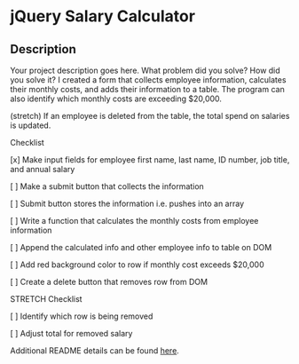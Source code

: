 # jQuery Salary Calculator

## Description

Your project description goes here. What problem did you solve? How did you solve it?
I created a form that collects employee information, calculates their monthly costs, and adds their information to a table. The program can also identify which monthly costs are exceeding $20,000.

(stretch)
If an employee is deleted from the table, the total spend on salaries is updated.


Checklist

[x] Make input fields for employee first name, last name, ID number, job title, and annual salary

[ ] Make a submit button that collects the information

[ ] Submit button stores the information i.e. pushes into an array

[ ] Write a function that calculates the monthly costs from employee information

[ ] Append the calculated info and other employee info to table on DOM

[ ] Add red background color to row if monthly cost exceeds $20,000

[ ] Create a delete button that removes row from DOM


STRETCH Checklist

[ ] Identify which row is being removed

[ ] Adjust total for removed salary

Additional README details can be found [here](https://github.com/PrimeAcademy/readme-template/blob/master/README.md).
